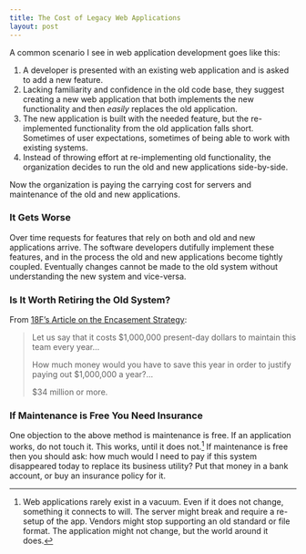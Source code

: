 ```yaml
---
title: The Cost of Legacy Web Applications
layout: post
---
```

A common scenario I see in web application development goes like this:
1. A developer is presented with an existing web application and is asked to add a new feature.
2. Lacking familiarity and confidence in the old code base, they suggest creating a new web application that both implements the new functionality and then *easily* replaces the old application.
3. The new application is built with the needed feature, but the re-implemented functionality from the old application falls short. Sometimes of user expectations, sometimes of being able to work with existing systems.
4. Instead of throwing effort at re-implementing old functionality, the organization decides to run the old and new applications side-by-side.

Now the organization is paying the carrying cost for servers and maintenance of the old and new applications.

### It Gets Worse
Over time requests for features that rely on both and old and new applications arrive. The software developers dutifully implement these features, and in the process the old and new applications become tightly coupled. Eventually changes cannot be made to the old system without understanding the new system and vice-versa.

### Is It Worth Retiring the Old System?

From [18F’s Article on the Encasement Strategy](https://18f.gsa.gov/2014/09/08/the-encasement-strategy-on-legacy-systems-and-the/):
> Let us say that it costs $1,000,000 present-day dollars to maintain this team every year…
> 
> How much money would you have to save this year in order to justify paying out $1,000,000 a year?… 
> 
> $34 million or more.

### If Maintenance is Free You Need Insurance
One objection to the above method is maintenance is free. If an application works, do not touch it. This works, until it does not.[^1] If maintenance is free then you should ask: how much would I need to pay if this system disappeared today to replace its business utility? Put that money in a bank account, or buy an insurance policy for it.

[^1]: Web applications rarely exist in a vacuum. Even if it does not change, something it connects to will. The server might break and require a re-setup of the app. Vendors might stop supporting an old standard or file format. The application might not change, but the world around it does.